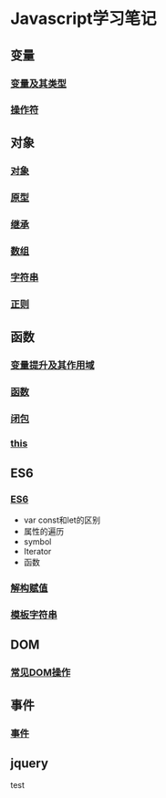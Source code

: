 # Javascript学习笔记
## 变量
### [变量及其类型](https://github.com/lancertea/javascript-/blob/master/variable/variable_and_type.md)
### [操作符](https://github.com/lancertea/javascript-/blob/master/variable/operator.md)

## 对象
### [对象](https://github.com/lancertea/javascript-/blob/master/object/object.md)
### [原型](https://github.com/lancertea/javascript-/blob/master/object/prototype.md)
### [继承](https://github.com/lancertea/javascript-/blob/master/object/extends.md)
### [数组](https://github.com/lancertea/javascript-/blob/master/object/array.md)
### [字符串](https://github.com/lancertea/javascript-/blob/master/object/string.md)
### [正则](https://github.com/lancertea/javascript-/blob/master/RegExp/regex.md)


## 函数
### [变量提升及其作用域](https://github.com/lancertea/javascript-/blob/master/function/scope.md)
### [函数](https://github.com/lancertea/javascript-/blob/master/function/function.md)
### [闭包](https://github.com/lancertea/javascript-/blob/master/function/closure.md)
### [this](https://github.com/lancertea/javascript-/blob/master/function/this.md)

## ES6
### [ES6](https://github.com/lancertea/javascript-/blob/master/ES6/ES6.md)
- var const和let的区别
- 属性的遍历
- symbol
- Iterator
- 函数
### [解构赋值](https://github.com/lancertea/javascript-/blob/master/ES6/destruct.html)
### [模板字符串](https://github.com/lancertea/javascript-/blob/master/ES6/string.html)

## DOM
### [常见DOM操作](https://github.com/lancertea/javascript-/blob/master/DOM/box.md)

## 事件
### [事件](https://github.com/lancertea/javascript-/blob/master/Event/event.md)

## jquery

test